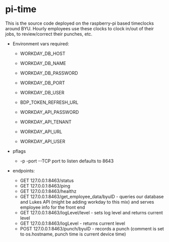 # pi-time

This is the source code deployed on the raspberry-pi based timeclocks around BYU. Hourly employees use these clocks to clock in/out of their jobs, to review/correct their punches, etc.


* Environment vars required:
  * WORKDAY_DB_HOST
  * WORKDAY_DB_NAME
  * WORKDAY_DB_PASSWORD
  * WORKDAY_DB_PORT
  * WORKDAY_DB_USER


  * BDP_TOKEN_REFRESH_URL


  * WORKDAY_API_PASSWORD
  * WORKDAY_API_TENANT
  * WORKDAY_API_URL
  * WORKDAY_API_USER

* pflags
  * -p -port --TCP port to listen defaults to 8643

* endpoints:
  * GET 127.0.0.1:8463/status
  * GET 127.0.0.1:8463/ping
  * GET 127.0.0.1:8463/healthz
  * GET 127.0.0.1:8463/get_employee_data/byuID - queries our database and Lukes API (might be adding workday to this mix) and serves employee info for the front end
  * GET 127.0.0.1:8463/logLevel/level - sets log level and returns current level
  * GET 127.0.0.1:8463/logLevel - returns current level
  * POST 127.0.0.1:8463/punch/byuID - records a punch (comment is set to os.hostname, punch time is current device time)


